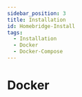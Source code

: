 ```yaml
---
sidebar_position: 3
title: Installation
id: Homebridge-Install
tags:
  - Installation
  - Docker
  - Docker-Compose
---
```


# Docker
